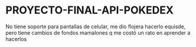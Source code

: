 # PROYECTO-FINAL-API-POKEDEX
No tiene soporte para pantallas de celular, me dio flojera hacerlo equisde, pero tiene cambios de fondos mamalones q me costó un rato en aprender a hacerlos

